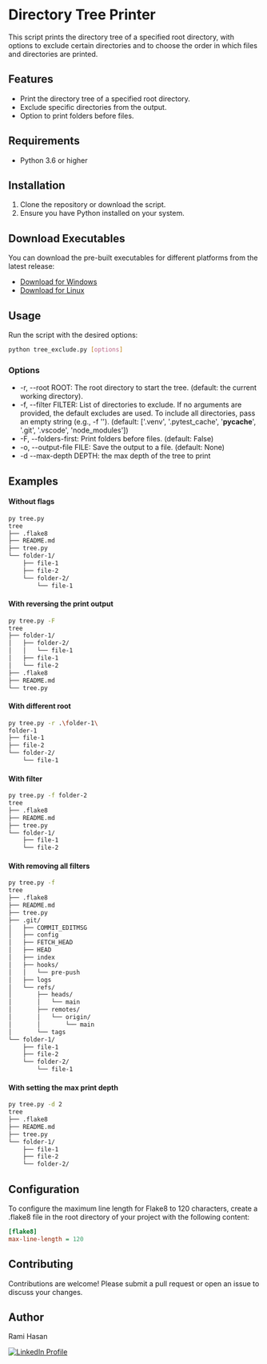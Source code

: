 # Directory Tree Printer

This script prints the directory tree of a specified root directory, with options to exclude certain directories and to choose the order in which files and directories are printed.

## Features

- Print the directory tree of a specified root directory.
- Exclude specific directories from the output.
- Option to print folders before files.

## Requirements

- Python 3.6 or higher

## Installation

1. Clone the repository or download the script.
2. Ensure you have Python installed on your system.

## Download Executables

You can download the pre-built executables for different platforms from the latest release:

- [Download for Windows](https://github.com/ramihsn/tree/releases/latest/download/tree.exe)
- [Download for Linux](https://github.com/ramihsn/tree/releases/latest/download/tree)

## Usage

Run the script with the desired options:

```sh
python tree_exclude.py [options]
```

### Options
* -r, --root ROOT: The root directory to start the tree. (default: the current working directory).
* -f, --filter FILTER: List of directories to exclude. If no arguments are provided, the default excludes are used. To include all directories, pass an empty string (e.g., -f ''). (default: ['.venv', '.pytest_cache', '__pycache__', '.git', '.vscode', 'node_modules'])
* -F, --folders-first: Print folders before files. (default: False)
* -o, --output-file FILE: Save the output to a file. (default: None)
* -d --max-depth DEPTH: the max depth of the tree to print

## Examples
#### Without flags
```sh
py tree.py
tree
├── .flake8
├── README.md
├── tree.py
└── folder-1/
    ├── file-1
    ├── file-2
    └── folder-2/
        └── file-1
```
#### With reversing the print output
```sh
py tree.py -F
tree
├── folder-1/
│   ├── folder-2/
│   │   └── file-1
│   ├── file-1
│   └── file-2
├── .flake8
├── README.md
└── tree.py
```
#### With different root
```sh
py tree.py -r .\folder-1\
folder-1
├── file-1
├── file-2
└── folder-2/
    └── file-1
```
#### With filter
```sh
py tree.py -f folder-2
tree
├── .flake8
├── README.md
├── tree.py
└── folder-1/
    ├── file-1
    └── file-2
```
#### With removing all filters
```sh
py tree.py -f
tree
├── .flake8
├── README.md
├── tree.py
├── .git/
│   ├── COMMIT_EDITMSG
│   ├── config
│   ├── FETCH_HEAD
│   ├── HEAD
│   ├── index
│   ├── hooks/
│   │   └── pre-push
│   ├── logs
│   └── refs/
│       ├── heads/
│       │   └── main
│       ├── remotes/
│       │   └── origin/
│       │       └── main
│       └── tags
└── folder-1/
    ├── file-1
    ├── file-2
    └── folder-2/
        └── file-1
```

#### With setting the max print depth
```sh
py tree.py -d 2
tree
├── .flake8
├── README.md
├── tree.py
└── folder-1/
    ├── file-1
    ├── file-2
    └── folder-2/
```

## Configuration
To configure the maximum line length for Flake8 to 120 characters, create a .flake8 file in the root directory of your project with the following content:

```ini
[flake8]
max-line-length = 120
```

## Contributing
Contributions are welcome! Please submit a pull request or open an issue to discuss your changes.

## Author
Rami Hasan

[![LinkedIn Profile](https://img.shields.io/badge/LinkedIn-blue?style=flat&logo=linkedin&labelColor=blue)](https://www.linkedin.com/in/rami-hassan)
